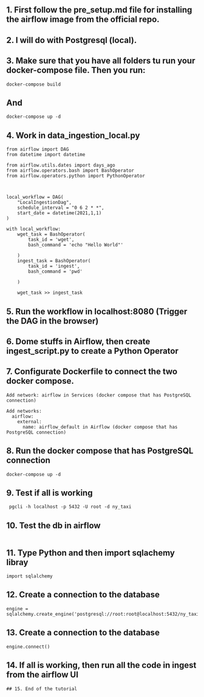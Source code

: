 ## 1. First follow the pre_setup.md file for installing the airflow image from the official repo.
## 2. I will do with Postgresql (local).
## 3. Make sure that you have all folders tu run your docker-compose file. Then you run:
```
docker-compose build
```
## And
```
docker-compose up -d
```
## 4. Work in data_ingestion_local.py
```
from airflow import DAG 
from datetime import datetime

from airflow.utils.dates import days_ago
from airflow.operators.bash import BashOperator
from airflow.operators.python import PythonOperator



local_workflow = DAG(
    "LocalIngestionDag",
    schedule_interval = "0 6 2 * *",
    start_date = datetime(2021,1,1)
)

with local_workflow:
    wget_task = BashOperator(
        task_id = 'wget',
        bash_command = 'echo "Hello World"'

    )
    ingest_task = BashOperator(
        task_id = 'ingest',
        bash_command = 'pwd'

    )

    wget_task >> ingest_task
```
## 5. Run the workflow in localhost:8080 (Trigger the DAG in the browser)
## 6. Dome stuffs in Airflow, then create ingest_script.py to create a Python Operator
## 7. Configurate Dockerfile to connect the two docker compose.
```
Add network: airflow in Services (docker compose that has PostgreSQL connection)
```
```
Add networks:
  airflow:
    external:
      name: airflow_default in Airflow (docker compose that has PostgreSQL connection)
```
## 8. Run the docker compose that has PostgreSQL connection
```
docker-compose up -d
```
## 9. Test if all is working
```
 pgcli -h localhost -p 5432 -U root -d ny_taxi
```
## 10. Test the db in airflow
```Run docker ps to see the worker container id and then run docker exec -it <container_id> bash
```
## 11. Type Python and then import sqlachemy libray
```
import sqlalchemy
```
## 12. Create a connection to the database
```
engine = sqlalchemy.create_engine('postgresql://root:root@localhost:5432/ny_taxi')
```
## 13. Create a connection to the database
```
engine.connect()
```
## 14. If all is working, then run all the code in ingest from the airflow UI
```
## 15. End of the tutorial
```